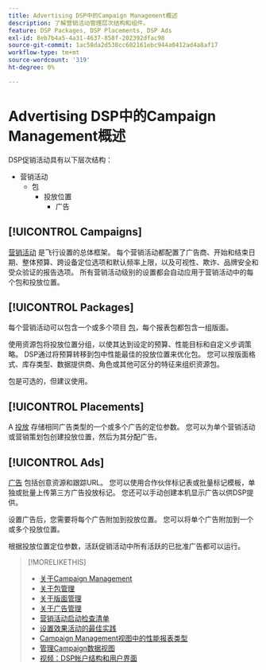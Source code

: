 ```yaml
---
title: Advertising DSP中的Campaign Management概述
description: 了解营销活动管理层次结构和组件。
feature: DSP Packages, DSP Placements, DSP Ads
exl-id: 8eb7b4a5-4a31-4637-858f-202392dfac98
source-git-commit: 1ac58da2d538cc682161ebc944a0412ad4a8af17
workflow-type: tm+mt
source-wordcount: '319'
ht-degree: 0%

---
```


# Advertising DSP中的Campaign Management概述

DSP促销活动具有以下层次结构：

* 营销活动
   * 包
      * 投放位置
         * 广告
<!-- Do clients think in terms of insertion orders? If yes, then work in the following info.:
In Advertising DSP, an insertion order is represented as a campaign, and line items are represented as packages. Each package will include placements, which can use different strategies and tactics to deliver the line item requirements.
-->

## [!UICONTROL Campaigns]

[营销活动](/help/dsp/campaign-management/campaigns/campaign-about.md) 是飞行设置的总体框架。 每个营销活动都配置了广告商、开始和结束日期、整体预算、跨设备定位选项和默认频率上限，以及可视性、欺诈、品牌安全和受众验证的报告选项。 所有营销活动级别的设置都会自动应用于营销活动中的每个包和投放位置。

## [!UICONTROL Packages]

每个营销活动可以包含一个或多个项目 [包](/help/dsp/campaign-management/packages/package-about.md)，每个报表包都包含一组版面。

使用资源包将投放位置分组，以使其达到设定的预算、性能目标和自定义步调策略。 DSP通过将预算转移到包中性能最佳的投放位置来优化包。 您可以按版面格式、库存类型、数据提供商、角色或其他可区分的特征来组织资源包。

包是可选的，但建议使用。

## [!UICONTROL Placements]

A [投放](/help/dsp/campaign-management/placements/placement-about.md) 存储相同广告类型的一个或多个广告的定位参数。 您可以为单个营销活动或营销策划包创建投放位置，然后为其分配广告。

## [!UICONTROL Ads]

[广告](/help/dsp/campaign-management/ads/ad-about.md) 包括创意资源和跟踪URL。 您可以使用合作伙伴标记表或批量标记模板，单独或批量上传第三方广告投放标记。 您还可以手动创建本机显示广告以供DSP提供。

设置广告后，您需要将每个广告附加到投放位置。 您可以将单个广告附加到一个或多个投放位置。

根据投放位置定位参数，活跃促销活动中所有活跃的已批准广告都可以运行。

>[!MORELIKETHIS]
>
>* [关于Campaign Management](/help/dsp/campaign-management/campaigns/campaign-about.md)
>* [关于包管理](/help/dsp/campaign-management/packages/package-about.md)
>* [关于版面管理](/help/dsp/campaign-management/placements/placement-about.md)
>* [关于广告管理](/help/dsp/campaign-management/ads/ad-about.md)
>* [营销活动启动检查清单](/help/dsp/campaign-management/campaign-launch-checklist.md)
>* [设置效果活动的最佳实践](/help/dsp/optimization/campaign-best-practices-performance.md)
>* [Campaign Management视图中的性能报表类型](/help/dsp/campaign-management/reports/campaign-reports-about.md)
>* [管理Campaign数据视图](/help/dsp/campaign-management/reports/campaign-data-views-manage.md)
>* [视频：DSP帐户结构和用户界面](https://experienceleague.adobe.com/docs/advertising-learn/tutorials/dsp/ui.html)

